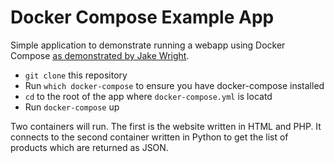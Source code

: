 # Docker Compose Example App

Simple application to demonstrate running a webapp using Docker Compose 
[as demonstrated by Jake Wright](https://www.youtube.com/watch?v=Qw9zlE3t8Ko).

  - `git clone` this repository
  - Run `which docker-compose` to ensure you have docker-compose installed
  - `cd` to the root of the app where `docker-compose.yml` is locatd
  - Run `docker-compose` up

Two containers will run. The first is the website written in HTML and PHP. It
connects to the second container written in Python to get the list
of products which are returned as JSON.
